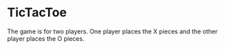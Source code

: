 # TicTacToe
The game is for two players. One player places the X pieces and the other player places the O pieces. 
